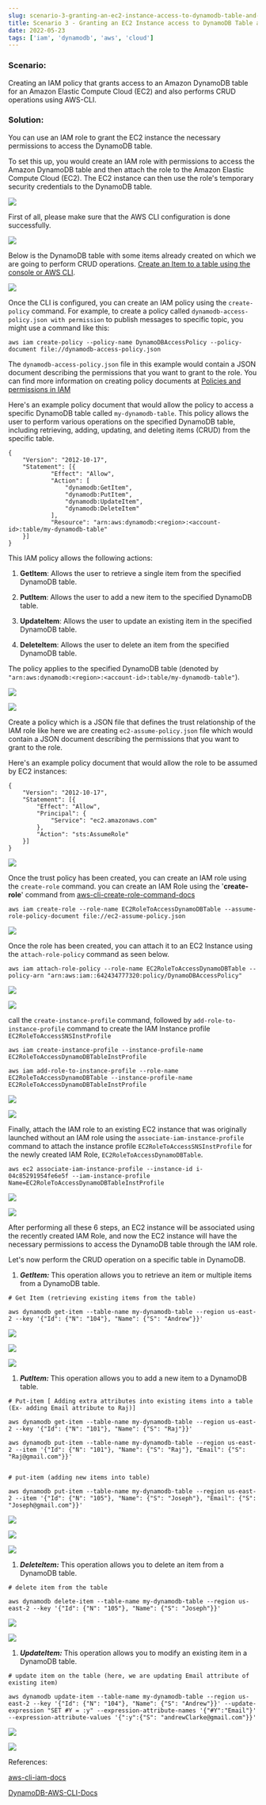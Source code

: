 ```yaml
---
slug: scenario-3-granting-an-ec2-instance-access-to-dynamodb-table-and-perform-crud-operations
title: Scenario 3 - Granting an EC2 Instance access to DynamoDB Table and perform CRUD Operations
date: 2022-05-23
tags: ['iam', 'dynamodb', 'aws', 'cloud']
---
```


### Scenario:

<!-- more -->




Creating an IAM policy that grants access to an Amazon DynamoDB table for an Amazon Elastic Compute Cloud (EC2) and also performs CRUD operations using AWS-CLI.


### Solution:


You can use an IAM role to grant the EC2 instance the necessary permissions to access the DynamoDB table.


To set this up, you would create an IAM role with permissions to access the Amazon DynamoDB table and then attach the role to the Amazon Elastic Compute Cloud (EC2). The EC2 instance can then use the role's temporary security credentials to the DynamoDB table.


![](https://cdn.hashnode.com/res/hashnode/image/upload/v1674060656152/5d3831fb-619a-444c-8d0c-dcfb2c109197.png)


First of all, please make sure that the AWS CLI configuration is done successfully.


![](https://cdn.hashnode.com/res/hashnode/image/upload/v1674060686818/d1b04414-9b4a-4945-b4d3-860ed9c7337e.png)


Below is the DynamoDB table with some items already created on which we are going to perform CRUD operations. [Create an Item to a table using the console or AWS CLI](https://docs.aws.amazon.com/amazondynamodb/latest/developerguide/getting-started-step-2.html).


![](https://cdn.hashnode.com/res/hashnode/image/upload/v1674060743916/e39c2637-874a-4800-871b-722cb7cad234.png)


Once the CLI is configured, you can create an IAM policy using the `create-policy` command. For example, to create a policy called `dynamodb-access-policy.json with permission` to publish messages to specific topic, you might use a command like this:



```
aws iam create-policy --policy-name DynamoDBAccessPolicy --policy-document file://dynamodb-access-policy.json

```

The `dynamodb-access-policy.json` file in this example would contain a JSON document describing the permissions that you want to grant to the role. You can find more information on creating policy documents at [Policies and permissions in IAM](https://docs.aws.amazon.com/IAM/latest/UserGuide/access_policies.html)


Here's an example policy document that would allow the policy to access a specific DynamoDB table called `my-dynamodb-table`. This policy allows the user to perform various operations on the specified DynamoDB table, including retrieving, adding, updating, and deleting items (CRUD) from the specific table.



```
{
    "Version": "2012-10-17",
    "Statement": [{
            "Effect": "Allow",
            "Action": [
                "dynamodb:GetItem",
                "dynamodb:PutItem",
                "dynamodb:UpdateItem",
                "dynamodb:DeleteItem"
            ],
            "Resource": "arn:aws:dynamodb:<region>:<account-id>:table/my-dynamodb-table"
    }]
}

```

This IAM policy allows the following actions:


1. **GetItem**: Allows the user to retrieve a single item from the specified DynamoDB table.


2. **PutItem**: Allows the user to add a new item to the specified DynamoDB table.


3. **UpdateItem**: Allows the user to update an existing item in the specified DynamoDB table.


4. **DeleteItem**: Allows the user to delete an item from the specified DynamoDB table.




The policy applies to the specified DynamoDB table (denoted by `"arn:aws:dynamodb:<region>:<account-id>:table/my-dynamodb-table"`).


![](https://cdn.hashnode.com/res/hashnode/image/upload/v1674060826517/0728344e-f760-4bad-a593-0f10ce4c4c18.png)


![](https://cdn.hashnode.com/res/hashnode/image/upload/v1674060842041/3fb08ff2-770d-495b-9892-66e60eadb9f2.png)


Create a policy which is a JSON file that defines the trust relationship of the IAM role like here we are creating `ec2-assume-policy.json` file which would contain a JSON document describing the permissions that you want to grant to the role.


Here's an example policy document that would allow the role to be assumed by EC2 instances:



```
{
    "Version": "2012-10-17",
    "Statement": [{
        "Effect": "Allow",
        "Principal": {
            "Service": "ec2.amazonaws.com"
        },
        "Action": "sts:AssumeRole"
    }]
}

```

![](https://cdn.hashnode.com/res/hashnode/image/upload/v1674061067092/7eaef4c1-c39d-48bb-8911-2486bd68af7a.png)


Once the trust policy has been created, you can create an IAM role using the `create-role` command. you can create an IAM Role using the '**create-role**' command from [aws-cli-create-role-command-docs](https://awscli.amazonaws.com/v2/documentation/api/latest/reference/iam/create-role.html)



```
aws iam create-role --role-name EC2RoleToAccessDynamoDBTable --assume-role-policy-document file://ec2-assume-policy.json

```

![](https://cdn.hashnode.com/res/hashnode/image/upload/v1674061117133/d1d6f7e6-13b7-475a-8eeb-af839fc24551.png)


Once the role has been created, you can attach it to an EC2 Instance using the `attach-role-policy` command as seen below.



```
aws iam attach-role-policy --role-name EC2RoleToAccessDynamoDBTable --policy-arn "arn:aws:iam::642434777320:policy/DynamoDBAccessPolicy"

```

![](https://cdn.hashnode.com/res/hashnode/image/upload/v1674061162741/87213d03-d64a-4f87-a8dc-33c3786fbbb3.png)


![](https://cdn.hashnode.com/res/hashnode/image/upload/v1674061171621/5a29f4dd-ad03-4101-8ecd-c951d49095ac.png)


call the `create-instance-profile` command, followed by `add-role-to-instance-profile` command to create the IAM Instance profile `EC2RoleToAccessSNSInstProfile`



```
aws iam create-instance-profile --instance-profile-name EC2RoleToAccessDynamoDBTableInstProfile

aws iam add-role-to-instance-profile --role-name EC2RoleToAccessDynamoDBTable --instance-profile-name EC2RoleToAccessDynamoDBTableInstProfile

```

![](https://cdn.hashnode.com/res/hashnode/image/upload/v1674061223861/acc3c3bd-4755-4879-8cff-8eeb4586c87e.png)


![](https://cdn.hashnode.com/res/hashnode/image/upload/v1674061203584/40cc9068-a988-4dbf-a323-c483127aa724.png)


Finally, attach the IAM role to an existing EC2 instance that was originally launched without an IAM role using the `associate-iam-instance-profile` command to attach the instance profile `EC2RoleToAccessSNSInstProfile` for the newly created IAM Role, `EC2RoleToAccessDynamoDBTable`.



```
aws ec2 associate-iam-instance-profile --instance-id i-04c85291954fe6e5f --iam-instance-profile Name=EC2RoleToAccessDynamoDBTableInstProfile

```

![](https://cdn.hashnode.com/res/hashnode/image/upload/v1674061230168/9bdce9fa-7200-4956-9d73-9e6951a6cec7.png)


![](https://cdn.hashnode.com/res/hashnode/image/upload/v1674061306557/e31d6bb8-1b21-452b-88af-85d0f2636eec.png)


After performing all these 6 steps, an EC2 instance will be associated using the recently created IAM Role, and now the EC2 instance will have the necessary permissions to access the DynamoDB table through the IAM role.


Let's now perform the CRUD operation on a specific table in DynamoDB.


1. ***GetItem:*** This operation allows you to retrieve an item or multiple items from a DynamoDB table.



```
# Get Item (retrieving existing items from the table) 

aws dynamodb get-item --table-name my-dynamodb-table --region us-east-2 --key '{"Id": {"N": "104"}, "Name": {"S": "Andrew"}}'

```

![](https://cdn.hashnode.com/res/hashnode/image/upload/v1674061374186/661d3147-a85d-417c-b273-b84b57c87a03.png)


![](https://cdn.hashnode.com/res/hashnode/image/upload/v1674061673505/0a4ecd94-f2f6-4eff-ad91-9c5a6b06006e.png)


![](https://cdn.hashnode.com/res/hashnode/image/upload/v1674061402899/efd520e2-8de2-4f04-b9dc-9de8da235a7c.png)


1. ***PutItem:*** This operation allows you to add a new item to a DynamoDB table.



```
# Put-item [ Adding extra attributes into existing items into a table (Ex- adding Email attribute to Raj)] 

aws dynamodb get-item --table-name my-dynamodb-table --region us-east-2 --key '{"Id": {"N": "101"}, "Name": {"S": "Raj"}}'

aws dynamodb put-item --table-name my-dynamodb-table --region us-east-2 --item '{"Id": {"N": "101"}, "Name": {"S": "Raj"}, "Email": {"S": "Raj@gmail.com"}}'


# put-item (adding new items into table)

aws dynamodb put-item --table-name my-dynamodb-table --region us-east-2 --item '{"Id": {"N": "105"}, "Name": {"S": "Joseph"}, "Email": {"S": "Joseph@gmail.com"}}'

```

![](https://cdn.hashnode.com/res/hashnode/image/upload/v1674061732699/6f45d98a-b42c-4611-87a9-ecafccfdc7b8.png)


![](https://cdn.hashnode.com/res/hashnode/image/upload/v1674061455824/7b0bbb63-579e-4a96-b104-62aafff1d6f9.png)


![](https://cdn.hashnode.com/res/hashnode/image/upload/v1674061748846/cb401c66-24a0-46e7-bcc8-098c93c9bbe2.png)


1. ***DeleteItem:*** This operation allows you to delete an item from a DynamoDB table.



```
# delete item from the table

aws dynamodb delete-item --table-name my-dynamodb-table --region us-east-2 --key '{"Id": {"N": "105"}, "Name": {"S": "Joseph"}}'

```

![](https://cdn.hashnode.com/res/hashnode/image/upload/v1674061455824/7b0bbb63-579e-4a96-b104-62aafff1d6f9.png)


![](https://cdn.hashnode.com/res/hashnode/image/upload/v1674061789751/e51c9227-0bdb-4d7b-a849-b852c407434d.png)


1. ***UpdateItem:*** This operation allows you to modify an existing item in a DynamoDB table.



```
# update item on the table (here, we are updating Email attribute of existing item)

aws dynamodb update-item --table-name my-dynamodb-table --region us-east-2 --key '{"Id": {"N": "104"}, "Name": {"S": "Andrew"}}' --update-expression "SET #Y = :y" --expression-attribute-names '{"#Y":"Email"}' --expression-attribute-values '{":y":{"S": "andrewClarke@gmail.com"}}'

```

![](https://cdn.hashnode.com/res/hashnode/image/upload/v1674061837266/3de1589d-dfb0-4c92-8f86-38ed592d7af2.png)


![](https://cdn.hashnode.com/res/hashnode/image/upload/v1674061859141/f683806b-c179-4091-9c0d-fcd98854f45a.png)


References:


[aws-cli-iam-docs](https://docs.aws.amazon.com/cli/latest/reference/iam/)


[DynamoDB-AWS-CLI-Docs](https://docs.aws.amazon.com/cli/latest/reference/dynamodb/index.html)


